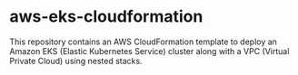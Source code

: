 # aws-eks-cloudformation
This repository contains an AWS CloudFormation template to deploy an Amazon EKS (Elastic Kubernetes Service) cluster along with a VPC (Virtual Private Cloud) using nested stacks.
